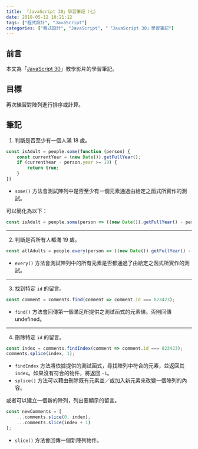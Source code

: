```yaml
---
title: 「JavaScript 30」學習筆記（七）
date: 2018-05-12 10:21:12
tags: ["程式設計", "JavaScript"]
categories: ["程式設計", "JavaScript", "「JavaScript 30」學習筆記"]
---
```


## 前言

本文為「[JavaScript 30](https://javascript30.com/)」教學影片的學習筆記。

## 目標

再次練習對陣列進行排序或計算。

## 筆記

1. 判斷是否至少有一個人滿 18 歲。

```js
const isAdult = people.some(function (person) {
    const currentYear = (new Date()).getFullYear();
    if (currentYear - person.year >= 19) {
        return true;
    }
})
```

- `some()` 方法會測試陣列中是否至少有一個元素通過由給定之函式所實作的測試。

可以簡化為以下：

```js
const isAdult = people.some(person => ((new Date()).getFullYear() - person.year >= 19));
```

---

2. 判斷是否所有人都滿 19 歲。

```js
const allAdults = people.every(person => ((new Date()).getFullYear() - person.year >= 19));
```

- `every()` 方法會測試陣列中的所有元素是否都通過了由給定之函式所實作的測試。

---

3. 找到特定 `id` 的留言。

```js
const comment = comments.find(comment => comment.id === 823423);
```

- `find()` 方法會回傳第一個滿足所提供之測試函式的元素値。否則回傳 undefined。

---

4. 刪除特定 `id` 的留言。

```js
const index = comments.findIndex(comment => comment.id === 823423);
comments.splice(index, 1);
```

- `findIndex` 方法將依據提供的測試函式，尋找陣列中符合的元素，並返回其 `index`。如果沒有符合的物件，將返回 `-1`。
- `splice()` 方法可以藉由刪除既有元素並／或加入新元素來改變一個陣列的內容。

或者可以建立一個新的陣列，列出要顯示的留言。

```js
const newComments = [
    ...comments.slice(0, index),
    ...comments.slice(index + 1)
];
```

- `slice()` 方法會回傳一個新陣列物件。
